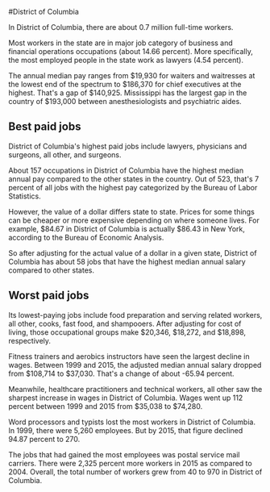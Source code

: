 

#District of Columbia

In District of Columbia, there are about 0.7 million full-time workers.


Most workers in the state are in major job category of business and financial operations occupations (about 14.66 percent). More specifically, the most employed people in the state work as lawyers (4.54 percent).
               
The annual median pay ranges from $19,930 for waiters and waitresses at the lowest end of the spectrum to  $186,370 for chief executives at the highest. That's a gap of $140,925. Mississippi has the largest gap in the country of $193,000 between anesthesiologists and psychiatric aides.
               
## Best paid jobs
District of Columbia's highest paid jobs include lawyers, physicians and surgeons, all other, and surgeons.
               
About 157 occupations in District of Columbia have the highest median annual pay compared to the other states in the country. Out of 523, that's 7 percent of all jobs with the highest pay categorized by the Bureau of Labor Statistics.
               
However, the value of a dollar differs state to state. Prices for some things can be cheaper or more expensive depending on where someone lives. For example, $84.67 in District of Columbia is actually $86.43 in New York, according to the Bureau of Economic Analysis.
               
So after adjusting for the actual value of a dollar in a given state, District of Columbia has about 58 jobs that have the highest median annual salary compared to other states.
               
## Worst paid jobs

Its lowest-paying jobs include food preparation and serving related workers, all other, cooks, fast food, and shampooers. After adjusting for cost of living, those occupational groups make $20,346,  $18,272, and  $18,898, respectively.
               
Fitness trainers and aerobics instructors have seen the largest decline in wages. Between 1999 and 2015, the adjusted median annual salary dropped from $108,714 to $37,030. That's a change of about -65.94 percent.
               
Meanwhile, healthcare practitioners and technical workers, all other saw the sharpest increase in wages in District of Columbia. Wages went up 112 percent between 1999 and 2015 from $35,038 to $74,280.

Word processors and typists lost the most workers in District of Columbia. In 1999, there were 5,260 employees. But by 2015, that figure declined 94.87 percent to 270. 
               
The jobs that had gained the most employees was postal service mail carriers. There were 2,325 percent more workers in 2015 as compared to 2004. Overall, the total number of workers grew from 40 to 970 in District of Columbia.
